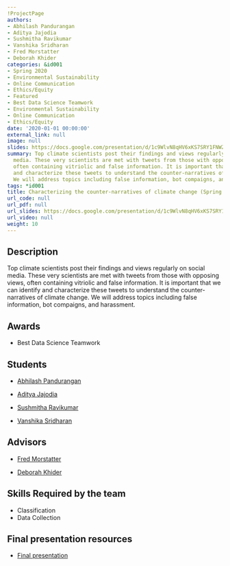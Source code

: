 ```yaml
---
!ProjectPage
authors:
- Abhilash Pandurangan
- Aditya Jajodia
- Sushmitha Ravikumar
- Vanshika Sridharan
- Fred Morstatter
- Deborah Khider
categories: &id001
- Spring 2020
- Environmental Sustainability
- Online Communication
- Ethics/Equity
- Featured
- Best Data Science Teamwork
- Environmental Sustainability
- Online Communication
- Ethics/Equity
date: '2020-01-01 00:00:00'
external_link: null
image: null
slides: https://docs.google.com/presentation/d/1c9WlvN8qHV6xKS7SRY1FNWZ7AHxNW3cf/edit?usp=sharing&ouid=116088473370484068569&rtpof=true&sd=true
summary: Top climate scientists post their findings and views regularly on social
  media. These very scientists are met with tweets from those with opposing views,
  often containing vitriolic and false information. It is important that we can identify
  and characterize these tweets to understand the counter-narratives of climate change.
  We will address topics including false information, bot compaigns, and harassment.
tags: *id001
title: Characterizing the counter-narratives of climate change (Spring - 2020)
url_code: null
url_pdf: null
url_slides: https://docs.google.com/presentation/d/1c9WlvN8qHV6xKS7SRY1FNWZ7AHxNW3cf/edit?usp=sharing&ouid=116088473370484068569&rtpof=true&sd=true
url_video: null
weight: 10
---
```

## Description

Top climate scientists post their findings and views regularly on social media. These very scientists are met with tweets from those with opposing views, often containing vitriolic and false information. It is important that we can identify and characterize these tweets to understand the counter-narratives of climate change. We will address topics including false information, bot compaigns, and harassment.



## Awards
* Best Data Science Teamwork





## Students

* [Abhilash Pandurangan](../../../author/abhilash-pandurangan)

* [Aditya Jajodia](../../../author/aditya-jajodia)

* [Sushmitha Ravikumar](../../../author/sushmitha-ravikumar)

* [Vanshika Sridharan](../../../author/vanshika-sridharan)

## Advisors

* [Fred Morstatter](../../../author/fred-morstatter)

* [Deborah Khider](../../../author/deborah-khider)

## Skills Required by the team


* Classification
* Data Collection
## Final presentation resources

* [Final presentation](https://docs.google.com/presentation/d/1c9WlvN8qHV6xKS7SRY1FNWZ7AHxNW3cf/edit?usp=sharing&amp;ouid=116088473370484068569&amp;rtpof=true&amp;sd=true)